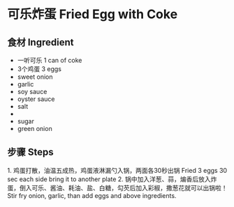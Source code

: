 # 可乐炸蛋 Fried Egg with Coke

## 食材 Ingredient
- 一听可乐 1 can of coke 
- 3个鸡蛋 3 eggs
- sweet onion
- garlic
- soy sauce
- oyster sauce
- salt
- 
- sugar
- green onion
  
## 步骤 Steps
1️. 鸡蛋打散，油温五成热，鸡蛋液淋漏勺入锅，两面各30秒出锅 Fried 3 eggs 30 sec each side bring it to another plate
2️. 锅中加入洋葱、蒜，煸香后放入炸蛋，倒入可乐、酱油、耗油、盐、白糖，勾芡后加入彩椒，撒葱花就可以出锅啦！Stir fry onion, garlic, than add eggs and above ingredients.
